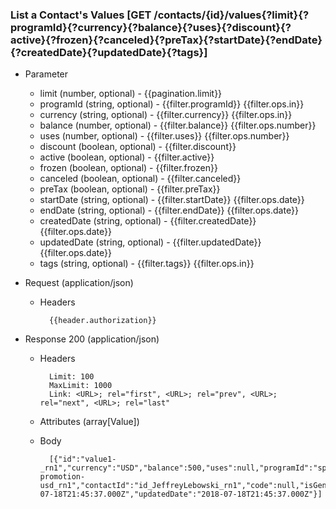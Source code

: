 ### List a Contact's Values [GET /contacts/{id}/values{?limit}{?programId}{?currency}{?balance}{?uses}{?discount}{?active}{?frozen}{?canceled}{?preTax}{?startDate}{?endDate}{?createdDate}{?updatedDate}{?tags}]

+ Parameter
    + limit (number, optional) - {{pagination.limit}}
    + programId (string, optional) - {{filter.programId}}  {{filter.ops.in}}
    + currency (string, optional) - {{filter.currency}}  {{filter.ops.in}}
    + balance (number, optional) - {{filter.balance}}  {{filter.ops.number}}
    + uses (number, optional) - {{filter.uses}}  {{filter.ops.number}}
    + discount (boolean, optional) - {{filter.discount}}
    + active (boolean, optional) - {{filter.active}}
    + frozen (boolean, optional) - {{filter.frozen}}
    + canceled (boolean, optional) - {{filter.canceled}}
    + preTax (boolean, optional) - {{filter.preTax}}
    + startDate (string, optional) - {{filter.startDate}}  {{filter.ops.date}}
    + endDate (string, optional) - {{filter.endDate}}  {{filter.ops.date}}
    + createdDate (string, optional) - {{filter.createdDate}}  {{filter.ops.date}}
    + updatedDate (string, optional) - {{filter.updatedDate}}  {{filter.ops.date}}
    + tags (string, optional) - {{filter.tags}}  {{filter.ops.in}}

+ Request (application/json)
    + Headers

            {{header.authorization}}

+ Response 200 (application/json)
    + Headers

            Limit: 100
            MaxLimit: 1000
            Link: <URL>; rel="first", <URL>; rel="prev", <URL>; rel="next", <URL>; rel="last"

    + Attributes (array[Value])

    + Body

            [{"id":"value1-_rn1","currency":"USD","balance":500,"uses":null,"programId":"spring-promotion-usd_rn1","contactId":"id_JeffreyLebowski_rn1","code":null,"isGenericCode":null,"pretax":true,"active":true,"canceled":false,"frozen":false,"discount":true,"discountSellerLiability":null,"redemptionRule":null,"valueRule":null,"startDate":null,"endDate":null,"metadata":null,"createdDate":"2018-07-18T21:45:37.000Z","updatedDate":"2018-07-18T21:45:37.000Z"}]
